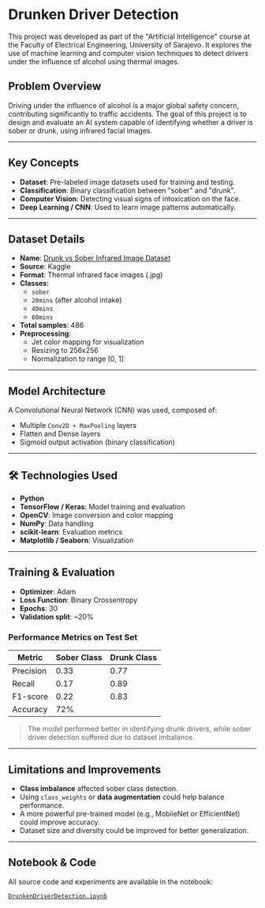 # Drunken Driver Detection

This project was developed as part of the "Artificial Intelligence" course at the Faculty of Electrical Engineering, University of Sarajevo. It explores the use of machine learning and computer vision techniques to detect drivers under the influence of alcohol using thermal images.

##  Problem Overview

Driving under the influence of alcohol is a major global safety concern, contributing significantly to traffic accidents. The goal of this project is to design and evaluate an AI system capable of identifying whether a driver is sober or drunk, using infrared facial images.

---

##  Key Concepts

- **Dataset**: Pre-labeled image datasets used for training and testing.
- **Classification**: Binary classification between "sober" and "drunk".
- **Computer Vision**: Detecting visual signs of intoxication on the face.
- **Deep Learning / CNN**: Used to learn image patterns automatically.

---

##  Dataset Details

- **Name**: [Drunk vs Sober Infrared Image Dataset](https://www.kaggle.com/datasets/kipshidze/drunk-vs-sober-infrared-image-dataset)
- **Source**: Kaggle 
- **Format**: Thermal infrared face images (.jpg)
- **Classes**:
  - `sober`
  - `20mins` (after alcohol intake)
  - `40mins`
  - `60mins`
- **Total samples**: 486
- **Preprocessing**:
  - Jet color mapping for visualization
  - Resizing to 256x256
  - Normalization to range [0, 1]

---

##  Model Architecture

A Convolutional Neural Network (CNN) was used, composed of:
- Multiple `Conv2D + MaxPooling` layers
- Flatten and Dense layers
- Sigmoid output activation (binary classification)

---

## 🛠 Technologies Used

- **Python**
- **TensorFlow / Keras**: Model training and evaluation
- **OpenCV**: Image conversion and color mapping
- **NumPy**: Data handling
- **scikit-learn**: Evaluation metrics
- **Matplotlib / Seaborn**: Visualization

---

## Training & Evaluation

- **Optimizer**: Adam  
- **Loss Function**: Binary Crossentropy  
- **Epochs**: 30  
- **Validation split**: ~20%

### Performance Metrics on Test Set

| Metric       | Sober Class | Drunk Class |
|--------------|-------------|-------------|
| Precision    | 0.33        | 0.77        |
| Recall       | 0.17        | 0.89        |
| F1-score     | 0.22        | 0.83        |
| Accuracy     | 72%         |             |

> The model performed better in identifying drunk drivers, while sober driver detection suffered due to dataset imbalance.

---

##  Limitations and Improvements

- **Class imbalance** affected sober class detection.
- Using `class_weights` or **data augmentation** could help balance performance.
- A more powerful pre-trained model (e.g., MobileNet or EfficientNet) could improve accuracy.
- Dataset size and diversity could be improved for better generalization.

---

## Notebook & Code

All source code and experiments are available in the notebook:

[`DrunkenDriverDetection.ipynb`](./Implementation.ipynb)
